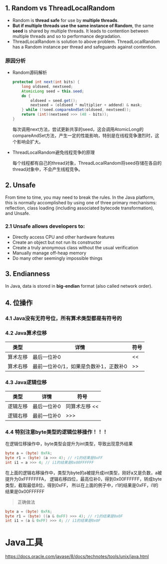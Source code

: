 
## 1. Random vs ThreadLocalRandom

- Random is **thread safe** for use by **multiple threads**.
- **But if multiple threads use the same instance of Random**, the same **seed** is shared by multiple threads. It leads to contention between multiple threads and so to performance degradation. 
- ThreadLocalRandom is solution to above problem. ThreadLocalRandom has a Random instance per thread and safeguards against contention.
  
### 原因分析

- Random源码解析
    ```java
    protected int next(int bits) {
        long oldseed, nextseed;
        AtomicLong seed = this.seed;
        do {
            oldseed = seed.get();
            nextseed = (oldseed * multiplier + addend) & mask;
        } while (!seed.compareAndSet(oldseed, nextseed));
        return (int)(nextseed >>> (48 - bits));
    }
    ```
    每次调用next方法，尝试更新共享的seed，这会调用AtomicLong的compareAndSet方法，产生一定的性能影响，特别是在线程竞争激烈时，这个影响会扩大。


- ThreadLocalRandom避免线程竞争的原理

    每个线程都有自己的thread对象，ThreadLocalRandom将seed存储在各自的thread对象中，不会产生线程竞争。

## 2. Unsafe

From time to time, you may need to break the rules. In the Java platform, this is normally accomplished by using one of three primary mechanisms: reflection, class loading (including associated bytecode transformation), and Unsafe.

### 2.1 Unsafe allows developers to:
- Directly access CPU and other hardware features
- Create an object but not run its constructor
- Create a truly anonymous class without the usual verification
- Manually manage off-heap memory
- Do many other seemingly impossible things

## 3. Endianness

In Java, data is stored in **big-endian** format (also called network order).

## 4. 位操作

### 4.1 Java没有无符号位，所有算术类型都是有符号的

### 4.2 Java算术位移

| 类型 | 详情 | 符号 |
| --- | --- | --- |
| 算术左移 | 最后一位补0 | << |
| 算术右移 | 最前一位补0/1，如果是负数补1，正数补0  | >> |

### 4.3 Java逻辑位移

| 类型 | 详情 | 符号 |
| --- | --- | --- |
| 逻辑左移 | 最后一位补0 | 同算术左移 << |
| 逻辑右移 | 最前一位补0 | >>> |

### 4.4 特别注意byte类型的逻辑位移操作！！！

在逻辑位移操作中，byte类型会提升为int类型，导致出现意外结果

```java
byte a = (byte) 0xFA;
byte r1 = (byte) (a >>> 4); // r1的结果是0xFF
int i1 = a >>> 4; // i1的结果是0x00FFFFFF
```

在上面的逻辑右移操作中，类型为byte的a被提升成int类型，刚好a又是负数，a被提升为0xFFFFFFFA，
逻辑右移四位，最高位补0，得到0x00FFFFFF，转成byte类型，截取最低8位，得到0xFF，
所以在上面的例子中，r1的结果是0xFF，i1的结果是0x00FFFFFF

> 正确做法

```java
byte a = (byte) 0xFA;
byte r1 = (byte) ((a & 0xFF) >>> 4); // r1的结果是0x0F
int i1 = (a & 0xFF) >>> 4; // i1的结果是0x0F
```

# Java工具

https://docs.oracle.com/javase/8/docs/technotes/tools/unix/java.html